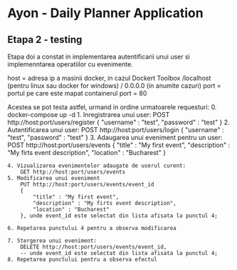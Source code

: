 # Ayon - Daily Planner Application

## Etapa 2 - testing

Etapa doi a constat in implementarea autentificarii unui user si implemenntarea operatiilor
cu evenimente.

host = adresa ip a masinii docker, in cazul Dockert Toolbox
        /localhost (pentru linux sau docker for windows)
        / 0.0.0.0 (in anumite cazuri)
port = portul pe care este mapat containerul
port = 80

Acestea se pot testa astfel, urmand in ordine urmatoarele requesturi:
    0. docker-compose up -d 
    1. Inregistrarea unui user:
        POST  http://host:port/users/register 
        {
            "username" : "test",
            "password" : "test"
        }
    2. Autentificarea unui user:
        POST http://host:port/users/login
        {
            "username" : "test",
            "password" : "test"
        }
    3.  Adaugarea unui eveniment pentru un user:
        POST http://host:port/users/events 
        {
            "title" : "My first event",
            "description" : "My firts event description",
            "location" : "Bucharest"
        }

    4. Vizualizarea evenimentelor adaugate de userul curent:
        GET http://host:port/users/events
    5. Modificarea unui eveniment 
        PUT http://host:port/users/events/event_id 
        {
            "title" : "My first event",
            "description" : "My firts event description",
            "location" : "Bucharest"
        }, unde event_id este selectat din lista afisata la punctul 4;

    6. Repetarea punctului 4 pentru a observa modificarea

    7. Stergerea unui eveniment:
        DELETE http://host:port/users/events/event_id, 
        -- unde event_id este selectat din lista afisata la punctul 4;
    8. Repetarea punctului pentru a observa efectul 


  